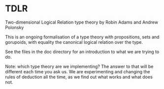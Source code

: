 # TDLR
Two-dimensional Logical Relation type theory
by Robin Adams and Andrew Polonsky

This is an ongoing formalisation of a type theory with propositions, sets and gorupoids, with equality the canonical logical relation over the type.

See the files in the doc directory for an introduction to what we are trying to do.

Note: which type theory are we implementing?  The answer to that will be different each time you ask us.  We are experimenting and changing the rules of deduction all the time, as we find out what works and what does not.